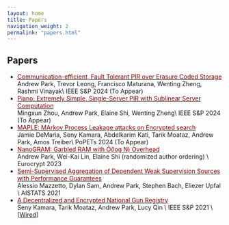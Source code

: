 ```yaml
---
layout: home
title: Papers
navigation_weight: 2
permalink: "papers.html"
---
```


## Papers
* [<span style="color:maroon">Communication-efficient, Fault Tolerant PIR over Erasure Coded
  Storage</span>](https://andyp223.github.io/papers.html)     
Andrew Park, Trevor Leong, Francisco Maturana, Wenting Zheng, Rashmi Vinayak\\
IEEE S&P 2024 (To Appear)
* [<span style="color:maroon">Piano: Extremely Simple, Single-Server PIR with Sublinear Server Computation</span>](https://eprint.iacr.org/2023/452)     
Mingxun Zhou, Andrew Park, Elaine Shi, Wenting Zheng\\
IEEE S&P 2024 (To Appear)
* [<span style="color:maroon">MAPLE: MArkov Process Leakage attacks on Encrypted search</span>](https://eprint.iacr.org/2023/810.pdf)     
Jamie DeMaria, Seny Kamara, Abdelkarim Kati, Tarik Moataz, Andrew Park, Amos Treiber\\
PoPETs 2024 (To Appear)
* [<span style="color:maroon">NanoGRAM: Garbled RAM with Õ(log N) Overhead</span>](https://eprint.iacr.org/2022/191)     
Andrew Park, Wei-Kai Lin, Elaine Shi (randomized author ordering) \\
Eurocrypt 2023
* [<span style="color:maroon">Semi-Supervised Aggregation of Dependent Weak Supervision Sources with Performance Guarantees</span>](papers/FSL.pdf)     
Alessio Mazzetto, Dylan Sam, Andrew Park, Stephen Bach, Eliezer Upfal  \\
AISTATS 2021 
* [<span style="color:maroon">A Decentralized and Encrypted National Gun Registry</span>](http://cs.brown.edu/~seny/pubs/gunreg.pdf)     
Seny Kamara, Tarik Moataz, Andrew Park, Lucy Qin \\
IEEE S&P 2021 \\
[[Wired](https://www.wired.com/story/national-gun-registry-encrypted-decentralized/)]
